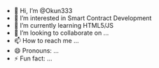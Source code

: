 - 👋 Hi, I’m @Okun333
- 👀 I’m interested in Smart Contract Development
- 🌱 I’m currently learning HTML5/JS
- 💞️ I’m looking to collaborate on ...
- 📫 How to reach me ...
- 😄 Pronouns: ...
- ⚡ Fun fact: ...

<!---
Okun333/Okun333 is a ✨ special ✨ repository because its `README.md` (this file) appears on your GitHub profile.
You can click the Preview link to take a look at your changes.
--->
